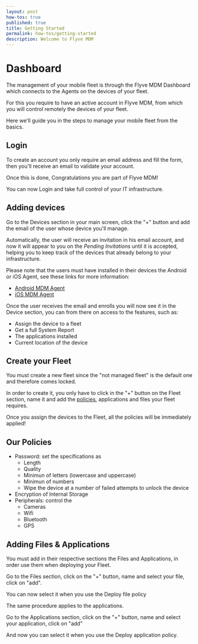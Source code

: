 ```yaml
---
layout: post
how-tos: true
published: true
title: Getting Started
permalink: how-tos/getting-started
description: Welcome to Flyve MDM
---
```


# Dashboard

The management of your mobile fleet is through the Flyve MDM Dashboard which connects to the Agents on the devices of your fleet.

For this you require to have an active account in Flyve MDM, from which you will control remotely the devices of your fleet.

Here we'll guide you in the steps to manage your mobile fleet from the basics.

## Login

To create an account you only require an email address and fill the form, then you'll receive an email to validate your account.

Once this is done, Congratulations you are part of Flyve MDM!

You can now Login and take full control of your IT infrastructure.

## Adding devices

Go to the Devices section in your main screen, click the "+" button and add the email of the user whose device you'll manage.

Automatically, the user will receive an invitation in his email account, and now it will appear to you on the _Pending Invitations_ until it is accepted, helping you to keep track of the devices that already belong to your infrastructure.

Please note that the users must have installed in their devices the Android or iOS Agent, see these links for more information:

* [Android MDM Agent](http://flyve.org/android-mdm-agent/)
* [iOS MDM Agent](http://flyve.org/ios-mdm-agent/)

Once the user receives the email and enrolls you will now see it in the Device section, you can from there on access to the features, such as:

* Assign the device to a fleet
* Get a full System Report
* The applications installed
* Current location of the device

## Create your Fleet

You must create a new fleet since the "not managed fleet" is the default one and therefore comes locked.

In order to create it, you only have to click in the "+" button on the Fleet section, name it and add the [policies](#our-policies), applications and files your fleet requires.

Once you assign the devices to the Fleet, all the policies will be immediately applied!

## Our Policies

* Password: set the specifications as
  * Length
  * Quality
  * Minimun of letters (lowercase and uppercase)
  * Minimun of numbers
  * Wipe the device at a number of failed attempts to unlock the device
* Encryption of Internal Storage
* Peripherals: control the
  * Cameras
  * Wifi
  * Bluetooth
  * GPS

## Adding Files & Applications

You must add in their respective sections the Files and Applications, in order use them when deploying your Fleet.

Go to the Files section, click on the "+" button, name and select your file, click on "add".

You can now select it when you use the Deploy file policy

The same procedure applies to the applications.

Go to the Applications section, click on the "+" button, name and select your application, click on "add"

And now you can select it when you use the Deploy application policy.